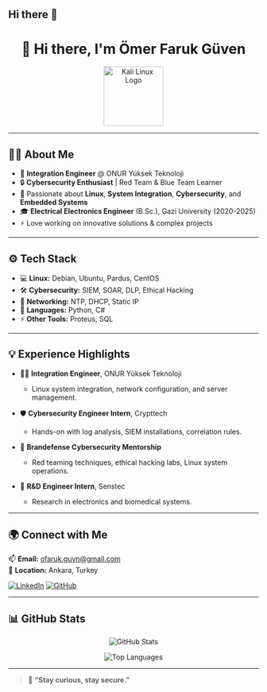 ## Hi there 👋

<h1 align="center">👋 Hi there, I'm Ömer Faruk Güven</h1>

<p align="center">
  <img src="https://upload.wikimedia.org/wikipedia/commons/2/2d/Kali-dragon-icon.svg" width="120" alt="Kali Linux Logo" />
</p>

---

## 🧑‍💻 About Me

- 🏢 **Integration Engineer** @ ONUR Yüksek Teknoloji
- 🔒 **Cybersecurity Enthusiast** | Red Team & Blue Team Learner
- 🐧 Passionate about **Linux**, **System Integration**, **Cybersecurity**, and **Embedded Systems**
- 🎓 **Electrical Electronics Engineer** (B.Sc.), Gazi University (2020-2025)
- ⚡ Love working on innovative solutions & complex projects

---

## ⚙️ Tech Stack

- 💻 **Linux:** Debian, Ubuntu, Pardus, CentOS
- 🛠️ **Cybersecurity:** SIEM, SOAR, DLP, Ethical Hacking
- 🔗 **Networking:** NTP, DHCP, Static IP
- 🐍 **Languages:** Python, C#
- ⚡ **Other Tools:** Proteus, SQL

---

## 💡 Experience Highlights

- 👨‍💻 **Integration Engineer**, ONUR Yüksek Teknoloji  
  * Linux system integration, network configuration, and server management.

- 🛡️ **Cybersecurity Engineer Intern**, Crypttech  
  * Hands-on with log analysis, SIEM installations, correlation rules.

- 🎯 **Brandefense Cybersecurity Mentorship**  
  * Red teaming techniques, ethical hacking labs, Linux system operations.

- 🔬 **R&D Engineer Intern**, Senstec  
  * Research in electronics and biomedical systems.

---

## 🌍 Connect with Me

📫 **Email:** ofaruk.guvn@gmail.com  
📍 **Location:** Ankara, Turkey

[![LinkedIn](https://img.shields.io/badge/LinkedIn-blue?logo=linkedin&logoColor=white&style=for-the-badge)](https://www.linkedin.com/in/YOUR_LINK)
[![GitHub](https://img.shields.io/badge/GitHub-grey?logo=github&logoColor=white&style=for-the-badge)](https://github.com/YOUR_USERNAME)

---

## 📊 GitHub Stats

<p align="center">
  <img src="https://github-readme-stats.vercel.app/api?username=YOUR_USERNAME&show_icons=true&theme=radical" alt="GitHub Stats" />
</p>

<p align="center">
  <img src="https://github-readme-stats.vercel.app/api/top-langs/?username=YOUR_USERNAME&layout=compact&theme=radical" alt="Top Languages" />
</p>

---

> 🐉 **“Stay curious, stay secure.”**
